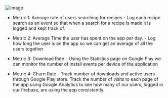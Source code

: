 ![image](https://github.com/mattpower02/IngrediMix/assets/90423821/b29f8c9f-2976-4364-bc62-9afc599da09d)

* Metric 1: Average rate of users searching for recipes - Log each recipe search as an event so that when a search for a recipe is made it is logged and kept track of.

* Metric 2: Average Time the user has spent on the app per day. - Log how long the user is on the app so we can get an average of all the users together

* Metric 3: Download Rate - Using the Statistics page on Google Play we can monitor the number of install events per device of the application

* Metric 4: Churn Rate - Track number of downloads and active users through Google Play store. Track the number of visits to each page of the app using Google Analytics to see how many of our users, logged in our     firebase, are using the app consistently.
